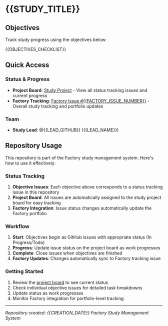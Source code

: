 # {{STUDY_TITLE}}

## Objectives

Track study progress using the objectives below:

{{OBJECTIVES_CHECKLIST}}

## Quick Access

### Status & Progress
- **Project Board**: [Study Project]({{PROJECT_URL}}) - View all status tracking issues and current progress
- **Factory Tracking**: [Factory Issue #{{FACTORY_ISSUE_NUMBER}}](https://github.com/{{FACTORY_REPO}}/issues/{{FACTORY_ISSUE_NUMBER}}) - Overall study tracking and portfolio updates

### Team
- **Study Lead**: @{{LEAD_GITHUB}} ({{LEAD_NAME}})

## Repository Usage

This repository is part of the Factory study management system. Here's how to use it effectively:

### Status Tracking
1. **Objective Issues**: Each objective above corresponds to a status tracking issue in this repository
2. **Project Board**: All issues are automatically assigned to the study project board for easy tracking
3. **Factory Integration**: Issue status changes automatically update the Factory portfolio

### Workflow
1. **Start**: Objectives begin as GitHub issues with appropriate status (In Progress/Todo)
2. **Progress**: Update issue status on the project board as work progresses
3. **Complete**: Close issues when objectives are finished
4. **Factory Updates**: Changes automatically sync to Factory tracking issue

### Getting Started
1. Review the [project board]({{PROJECT_URL}}) to see current status
2. Check individual objective issues for detailed task breakdowns
3. Update status as work progresses
4. Monitor Factory integration for portfolio-level tracking

---

*Repository created: {{CREATION_DATE}}*
*Factory Study Management System*